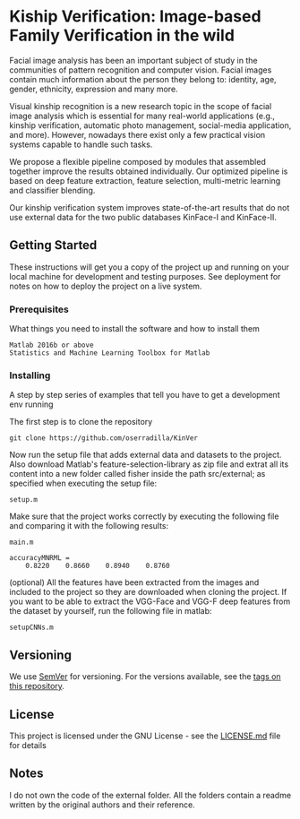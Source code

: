 # Kiship Verification: Image-based Family Verification in the wild

Facial image analysis has been an important subject of study in the communities of pattern recognition and computer vision. Facial images contain much information about the person they belong to: identity, age, gender, ethnicity, expression and many more.

Visual kinship recognition is a new research topic in the scope of facial image analysis which is essential for many real-world applications (e.g., kinship verification, automatic photo management, social-media application, and more). However, nowadays there exist only a few practical vision systems capable to handle such tasks.

We propose a flexible pipeline composed by modules that assembled together improve the results obtained individually. Our optimized pipeline is based on deep feature extraction, feature selection, multi-metric learning and classifier blending.

Our kinship verification system improves state-of-the-art results that do not use external data for the two public databases KinFace-I and KinFace-II.

## Getting Started

These instructions will get you a copy of the project up and running on your local machine for development and testing purposes. See deployment for notes on how to deploy the project on a live system.

### Prerequisites

What things you need to install the software and how to install them

```
Matlab 2016b or above
Statistics and Machine Learning Toolbox for Matlab
```

### Installing

A step by step series of examples that tell you have to get a development env running

The first step is to clone the repository

```
git clone https://github.com/oserradilla/KinVer
```

Now run the setup file that adds external data and datasets to the project. Also download Matlab's feature-selection-library as zip file and extrat all its content into a new folder called fisher inside the path src/external; as specified when executing the setup file:
```
setup.m
```

Make sure that the project works correctly by executing the following file and comparing it with the following results:

```
main.m

accuracyMNRML =
    0.8220    0.8660    0.8940    0.8760
```

(optional) All the features have been extracted from the images and included to the project so they are downloaded when cloning the project. If you want to be able to extract the VGG-Face and VGG-F deep features from the dataset by yourself, run the following file in matlab:

```
setupCNNs.m
```
## Versioning

We use [SemVer](http://semver.org/) for versioning. For the versions available, see the [tags on this repository](https://github.com/oserradilla/KinVer/tags). 

## License

This project is licensed under the GNU License - see the [LICENSE.md](LICENSE.md) file for details

## Notes

I do not own the code of the external folder. All the folders contain a readme written by the original authors and their reference.
